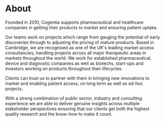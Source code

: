 # About
Founded in 2010, Cogentia supports pharmaceutical and healthcare companies in getting their products to market and ensuring patient uptake.

Our teams work on projects which range from gauging the potential of early discoveries through to adjusting the pricing of mature products. Based in Cambridge, we are recognised as one of the UK's leading market access consultancies, handling projects across all major therapeutic areas in markets throughout the world. We work for established pharmaceutical, device and diagnostic companies as well as biotechs, start-ups and investors working on products throughout their lifecycles.

Clients can trust us to partner with them in bringing new innovations to market and enabling patient access, on long term as well as ad-hoc projects.

With a strong combination of public sector, industry and consulting experience we are able to deliver genuine insights across multiple stakeholder perspectives ensuring that our clients get both the highest quality research and the know-how to make it count.

